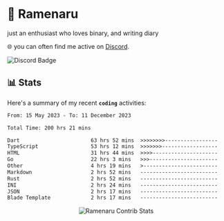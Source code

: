 # 🍜 Ramenaru
just an enthusiast who loves binary, and writing diary

🌐 you can often find me active on [Discord](https://discordapp.com/users/503291004200157185).

![Discord Badge](https://dcbadge.vercel.app/api/shield/503291004200157185)

## 📊 Stats

Here's a summary of my recent **`coding`** activities:

<!--START_SECTION:waka-->

```txt
From: 15 May 2023 - To: 11 December 2023

Total Time: 200 hrs 21 mins

Dart                       63 hrs 52 mins  >>>>>>>>-----------------   31.88 %
TypeScript                 53 hrs 12 mins  >>>>>>>------------------   26.56 %
HTML                       31 hrs 44 mins  >>>>---------------------   15.84 %
Go                         22 hrs 3 mins   >>>----------------------   11.01 %
Other                      4 hrs 19 mins   >------------------------   02.16 %
Markdown                   2 hrs 52 mins   -------------------------   01.44 %
Rust                       2 hrs 52 mins   -------------------------   01.43 %
INI                        2 hrs 24 mins   -------------------------   01.20 %
JSON                       2 hrs 17 mins   -------------------------   01.15 %
Blade Template             2 hrs 17 mins   -------------------------   01.15 %
```

<!--END_SECTION:waka-->

<div style="text-align: center;">
   <img align="center" src="https://github-readme-streak-stats.herokuapp.com/?user=Ramenaru&theme=dark&card_width=520" alt="Ramenaru Contrib Stats" />
</div>



